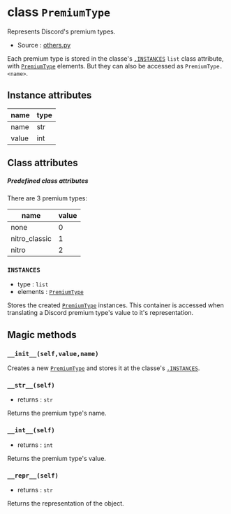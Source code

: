 # class `PremiumType`

Represents Discord's premium types.

- Source : [others.py](https://github.com/HuyaneMatsu/hata/blob/master/hata/others.py)

Each premium type is stored in the classe's [`.INSTANCES`](#instances) `list` class
attribute, with [`PremiumType`](PremiumType.md) elements. But they can also be
accessed as `PremiumType.<name>`.

## Instance attributes

| name      | type      |
|-----------|-----------|
| name      | str       |
| value     | int       |

## Class attributes

##### Predefined class attributes

There are 3 premium types:

| name          | value     |
|---------------|-----------|
| none          | 0         |
| nitro_classic | 1         |
| nitro         | 2         |

### `INSTANCES`

- type : `list`
- elements : [`PremiumType`](PremiumType.md)

Stores the created [`PremiumType`](PremiumType.md) instances. This
container is accessed when translating a Discord premium type's value to
it's representation.

## Magic methods

### `__init__(self,value,name)`

Creates a new [`PremiumType`](PremiumType.md) and stores it at the classe's
[`.INSTANCES`](#instances).

### `__str__(self)`

- returns : `str`

Returns the premium type's name.

### `__int__(self)`

- returns : `int`

Returns the premium type's value.

### `__repr__(self)`

- returns : `str`

Returns the representation of the object.

